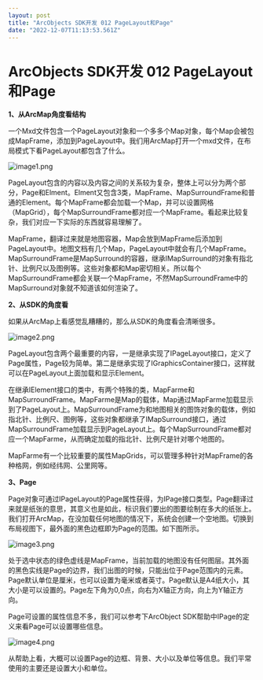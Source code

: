 ```yaml
---
layout: post
title: "ArcObjects SDK开发 012 PageLayout和Page"
date: "2022-12-07T11:13:53.561Z"
---
```

ArcObjects SDK开发 012 PageLayout和Page
====================================

**1、从ArcMap角度看结构**

一个Mxd文件包含一个PageLayout对象和一个多多个Map对象，每个Map会被包成MapFrame，添加到PageLayout中。我们用ArcMap打开一个mxd文件，在布局模式下看PageLayout都包含了什么。

![image1.png](https://img2023.cnblogs.com/blog/146887/202212/146887-20221207095728229-1756443911.png)

PageLayout包含的内容以及内容之间的关系较为复杂，整体上可以分为两个部分，Page和Elment。Elment又包含3类，MapFrame、MapSurroundFrame和普通的Element。每个MapFrame都会加载一个Map，并可以设置网格（MapGrid），每个MapSurroundFrame都对应一个MapFrame。看起来比较复杂，我们对应一下实际的东西就容易理解了。

MapFrame，翻译过来就是地图容器，Map会放到MapFrame后添加到PageLayout中。地图文档有几个Map，PageLayout中就会有几个MapFrame。MapSurroundFrame是MapSurround的容器，继承IMapSurround的对象有指北针、比例尺以及图例等。这些对象都和Map密切相关。所以每个MapSurroundFrame都会关联一个MapFrame，不然MapSurroundFrame中的MapSurround对象就不知道该如何渲染了。

**2、从SDK的角度看**

如果从ArcMap上看感觉乱糟糟的，那么从SDK的角度看会清晰很多。

![image2.png](https://img2023.cnblogs.com/blog/146887/202212/146887-20221207095728041-231719753.png)

PageLayout包含两个最重要的内容，一是继承实现了IPageLayout接口，定义了Page属性，Page较为简单。第二是继承实现了IGraphicsContainer接口，这样就可以在PageLayout上面加载和显示Element。

在继承IElement接口的类中，有两个特殊的类，MapFarme和MapSurroundFrame。MapFarme是Map的载体，Map通过MapFarme加载显示到了PageLayout上。MapSurroundFrame为和地图相关的图饰对象的载体，例如指北针、比例尺、图例等，这些对象都继承了IMapSurround接口，通过MapSurroundFrame加载显示到PageLayout上。每个MapSurroundFrame都对应一个MapFarme，从而确定加载的指北针、比例尺是针对哪个地图的。

MapFarme有一个比较重要的属性MapGrids，可以管理多种针对MapFrame的各种格网，例如经纬网、公里网等。

**3、Page**

Page对象可通过IPageLayout的Page属性获得，为IPage接口类型。Page翻译过来就是纸张的意思，其意义也是如此，标识我们要出的图要绘制在多大的纸张上。我们打开ArcMap，在没加载任何地图的情况下，系统会创建一个空地图。切换到布局视图下，最外面的黑色边框即为Page的范围。如下图所示。

![image3.png](https://img2023.cnblogs.com/blog/146887/202212/146887-20221207095728103-1759337589.png)

处于选中状态的绿色虚线是MapFrame，当前加载的地图没有任何图层。其外面的黑色实线是Page的边界，我们出图的时候，只能出位于Page范围内的元素。Page默认单位是厘米，也可以设置为毫米或者英寸。Page默认是A4纸大小，其大小是可以设置的。Page左下角为0,0点，向右为X轴正方向，向上为Y轴正方向。

Page可设置的属性信息不多，我们可以参考下ArcObject SDK帮助中IPage的定义来看Page可以设置哪些信息。

![image4.png](https://img2023.cnblogs.com/blog/146887/202212/146887-20221207095728065-122469808.png)

从帮助上看，大概可以设置Page的边框、背景、大小以及单位等信息。我们平常使用的主要还是设置大小和单位。